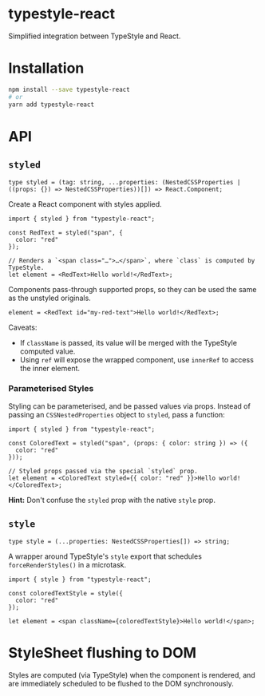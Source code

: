 # typestyle-react

Simplified integration between TypeStyle and React.

# Installation

```sh
npm install --save typestyle-react
# or
yarn add typestyle-react
```

# API

## `styled`

```tsx
type styled = (tag: string, ...properties: (NestedCSSProperties | ((props: {}) => NestedCSSProperties))[]) => React.Component;
```

Create a React component with styles applied.

```tsx
import { styled } from "typestyle-react";

const RedText = styled("span", {
  color: "red"
});

// Renders a `<span class="…">…</span>`, where `class` is computed by TypeStyle.
let element = <RedText>Hello world!</RedText>;
```

Components pass-through supported props, so they can be used the same as the
unstyled originals.

```tsx
element = <RedText id="my-red-text">Hello world!</RedText>;
```

Caveats:

* If `className` is passed, its value will be merged with the TypeStyle computed
  value.
* Using `ref` will expose the wrapped component, use `innerRef` to access the
  inner element.

### Parameterised Styles

Styling can be parameterised, and be passed values via props. Instead of passing
an `CSSNestedProperties` object to `styled`, pass a function:

```tsx
import { styled } from "typestyle-react";

const ColoredText = styled("span", (props: { color: string }) => ({
  color: "red"
}));

// Styled props passed via the special `styled` prop.
let element = <ColoredText styled={{ color: "red" }}>Hello world!</ColoredText>;
```

**Hint:** Don't confuse the `styled` prop with the native `style` prop.

## `style`

```tsx
type style = (...properties: NestedCSSProperties[]) => string;
```

A wrapper around TypeStyle's `style` export that schedules `forceRenderStyles()` in a microtask.

```tsx
import { style } from "typestyle-react";

const coloredTextStyle = style({
  color: "red"
});

let element = <span className={coloredTextStyle}>Hello world!</span>;
```

# StyleSheet flushing to DOM

Styles are computed (via TypeStyle) when the component is rendered, and are
immediately scheduled to be flushed to the DOM synchronously.
